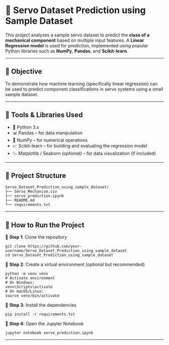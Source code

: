 # 🤖 Servo Dataset Prediction using Sample Dataset
This project analyzes a sample servo dataset to predict the **class of a mechanical component** based on multiple input features. A **Linear Regression model** is used for prediction, implemented using popular Python libraries such as **NumPy**, **Pandas**, and **Scikit-learn**.

---

## 📌 Objective
To demonstrate how machine learning (specifically linear regression) can be used to predict component classifications in servo systems using a small sample dataset.

---

## 🧰 Tools & Libraries Used
- 🐍 Python 3.x  
- 📊 Pandas – for data manipulation  
- 🔢 NumPy – for numerical operations  
- 📈 Scikit-learn – for building and evaluating the regression model  
- 📉 Matplotlib / Seaborn *(optional)* – for data visualization (if included)

---

## 📁 Project Structure
```
Servo_Dataset_Prediction_using_sample_dataset/
├── Servo_Mechanism.csv
├── servo_prediction.ipynb
├── README.md
└── requirements.txt 
```

---

## 🚀 How to Run the Project

🔹 **Step 1**: Clone the repository
  ```
  git clone https://github.com/your-username/Servo_Dataset_Prediction_using_sample_dataset
  cd Servo_Dataset_Prediction_using_sample_dataset
  ```
🔹 **Step 2**: Create a virtual environment (optional but recommended)
  ```
  python -m venv venv
  # Activate environment
  # On Windows:
  venv\Scripts\activate
  # On macOS/Linux:
  source venv/bin/activate
  ```
🔹 **Step 3**: Install the dependencies
  ```
  pip install -r requirements.txt
  ```
🔹 **Step 4**: Open the Jupyter Notebook
  ```
  jupyter notebook servo_prediction.ipynb
  ```

---
